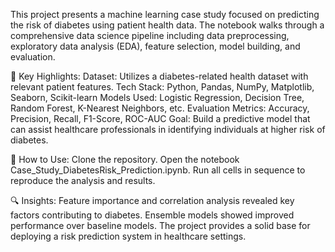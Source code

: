 This project presents a machine learning case study focused on predicting the risk of diabetes using patient health data. The notebook walks through a comprehensive data science pipeline including data preprocessing, exploratory data analysis (EDA), feature selection, model building, and evaluation.

📌 Key Highlights:
Dataset: Utilizes a diabetes-related health dataset with relevant patient features.
Tech Stack: Python, Pandas, NumPy, Matplotlib, Seaborn, Scikit-learn
Models Used: Logistic Regression, Decision Tree, Random Forest, K-Nearest Neighbors, etc.
Evaluation Metrics: Accuracy, Precision, Recall, F1-Score, ROC-AUC
Goal: Build a predictive model that can assist healthcare professionals in identifying individuals at higher risk of diabetes.

🚀 How to Use:
Clone the repository.
Open the notebook Case_Study_DiabetesRisk_Prediction.ipynb.
Run all cells in sequence to reproduce the analysis and results.

🔍 Insights:
Feature importance and correlation analysis revealed key factors contributing to diabetes.
Ensemble models showed improved performance over baseline models.
The project provides a solid base for deploying a risk prediction system in healthcare settings.
